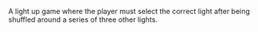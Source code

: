 A light up game where the player must select the correct light after being shuffled around a series of three other lights. 
